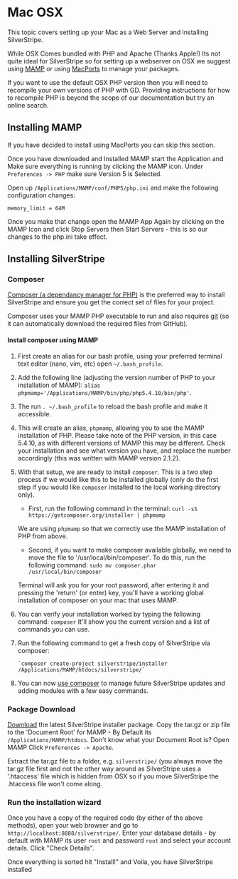 # Mac OSX

This topic covers setting up your Mac as a Web Server and installing SilverStripe.

While OSX Comes bundled with PHP and Apache (Thanks Apple!) Its not quite ideal for SilverStripe so for setting up a
webserver on OSX we suggest using [MAMP](http://www.mamp.info/en/index.php) or using [MacPorts](http://www.macports.org/)
to manage your packages.

If you want to use the default OSX PHP version then you will need to recompile your own versions of PHP with GD. Providing instructions
for how to recompile PHP is beyond the scope of our documentation but try an online search.

## Installing MAMP

If you have decided to install using MacPorts you can skip this section.

Once you have downloaded and Installed MAMP start the Application and Make sure everything is running by clicking the
MAMP icon. Under `Preferences -> PHP` make sure Version 5 is Selected.

Open up `/Applications/MAMP/conf/PHP5/php.ini` and make the following configuration changes:

	memory_limit = 64M

Once you make that change open the MAMP App Again by clicking on the MAMP Icon and click Stop Servers then Start
Servers - this is so our changes to the php.ini take effect.

## Installing SilverStripe

### Composer
[Composer (a dependancy manager for PHP)](http://getcomposer.org) is the preferred way to install SilverStripe and ensure you get the correct set of files for your project.

Composer uses your MAMP PHP executable to run and also requires [git](http://git-scm.com) (so it can automatically download the required files from GitHub).

#### Install composer using MAMP
 1. First create an alias for our bash profile, using your preferred terminal text editor (nano, vim, etc) open `~/.bash_profile`.

 2. Add the following line (adjusting the version number of PHP to your installation of MAMP): `alias phpmamp='/Applications/MAMP/bin/php/php5.4.10/bin/php'`.

 3. The run `. ~/.bash_profile` to reload the bash profile and make it accessible.

 4. This will create an alias, `phpmamp`, allowing you to use the MAMP installation of PHP. Please take note of the PHP version, in this case 5.4.10, as with different versions of MAMP this may be different. Check your installation and see what version you have, and replace the number accordingly (this was written with MAMP version 2.1.2).

 5. With that setup, we are ready to install `composer`. This is a two step process if we would like this to be installed globally (only do the first step if you would like `composer` installed to the local working directory only).
    - First, run the following command in the terminal: `curl -sS https://getcomposer.org/installer | phpmamp`

	We are using `phpmamp` so that we correctly use the MAMP installation of PHP from above.

	- Second, if you want to make composer available globally, we need to move the file to '/usr/local/bin/composer'. To do this, run the following command:
	`sudo mv composer.phar /usr/local/bin/composer`

	Terminal will ask you for your root password, after entering it and pressing the 'return' (or enter) key, you'll have a working global installation of composer on your mac that uses MAMP.

 6. You can verify your installation worked by typing the following command:
	`composer`
	It'll show you the current version and a list of commands you can use.

 7. Run the following command to get a fresh copy of SilverStripe via composer:

        `composer create-project silverstripe/installer /Applications/MAMP/htdocs/silverstripe/`

 8. You can now [use composer](http://doc.silverstripe.org/framework/en/getting_started/composer/) to manage future SilverStripe updates and adding modules with a few easy commands.


### Package Download

[Download](http://silverstripe.org/software/download/) the latest SilverStripe installer package. Copy the tar.gz or zip file to the 'Document Root' for MAMP - By Default its `/Applications/MAMP/htdocs`.
Don't know what your Document Root is? Open MAMP Click `Preferences -> Apache`.

Extract the tar.gz file to a folder, e.g. `silverstripe/` (you always move the tar.gz file first and not the other way
around as SilverStripe uses a '.htaccess' file which is hidden from OSX so if you move SilverStripe the .htaccess file
won't come along.

### Run the installation wizard
Once you have a copy of the required code (by either of the above methods), open your web browser and go to `http://localhost:8888/silverstripe/`. Enter your database details - by default with MAMP its user `root` and password  `root` and select your account details. Click "Check Details".

Once everything is sorted hit "Install!" and Voila,  you have SilverStripe installed
